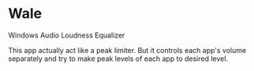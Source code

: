 # Wale
Windows Audio Loudness Equalizer

This app actually act like a peak limiter.
But it controls each app's volume separately and try to make peak levels of each app to desired level.
